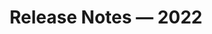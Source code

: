 ---
id: "release-notes-2022"
url: "rewriter/release-notes-2022"
title: "Release Notes — 2022"
productName: "GroupDocs.Rewriter Cloud"
weight: 2
description: ""
keywords: ""
---